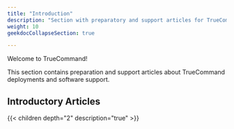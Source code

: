 ```yaml
---
title: "Introduction"
description: "Section with preparatory and support articles for TrueCommand deployments."
weight: 10
geekdocCollapseSection: true

---
```


Welcome to TrueCommand!

This section contains preparation and support articles about TrueCommand deployments and software support.

## Introductory Articles

{{< children depth="2" description="true" >}}
